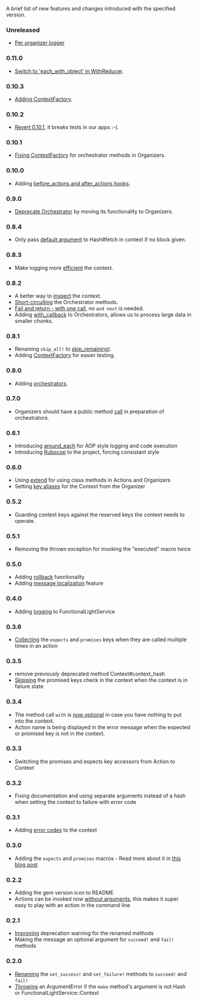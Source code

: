 A brief list of new features and changes introduced with the specified version.

### Unreleased
* [Per organizer logger](https://github.com/adomokos/light-service/pull/162)

### 0.11.0
* [Switch to 'each_with_object' in WithReducer](https://github.com/adomokos/light-service/pull/149).

### 0.10.3
* [Adding ContextFactory](https://github.com/adomokos/light-service/pull/147).

### 0.10.2
* [Revert 0.10.1](https://github.com/adomokos/light-service/pull/146), it breaks tests in our apps :-(.

### 0.10.1
* [Fixing ContextFactory](https://github.com/adomokos/light-service/pull/141) for orchestrator methods in Organizers.

### 0.10.0
* Adding [before_actions and after_actions hooks](https://github.com/adomokos/light-service/pull/144).

### 0.9.0
* [Deprecate Orchestrator](https://github.com/adomokos/light-service/pull/132) by moving its functionality to Organizers.

### 0.8.4
* Only pass [default argument](https://github.com/adomokos/light-service/pull/123) to Hash#fetch in context if no block given.

### 0.8.3
* Make logging more [efficient](https://github.com/adomokos/light-service/pull/120) the context.

### 0.8.2
* A better way to [inspect](https://github.com/adomokos/light-service/pull/110) the context.
* [Short-circuiting](https://github.com/adomokos/light-service/pull/113) the Orchestrator methods.
* [Fail and return - with one call](https://github.com/adomokos/light-service/pull/115), no `and next` is needed.
* Adding [with_callback](https://github.com/adomokos/light-service/pull/116) to Orchestrators, allows us to process large data in smaller chunks.

### 0.8.1
* Renaming `skip_all!` to [skip_remaining!](https://github.com/adomokos/light-service/pull/103).
* Adding [ContextFactory](https://github.com/adomokos/light-service/pull/107) for easier testing.

### 0.8.0
* Adding [orchestrators](https://github.com/adomokos/light-service/pull/99).

### 0.7.0
* Organizers should have a public method [call](https://github.com/adomokos/light-service/pull/98) in preparation of orchestrators.

### 0.6.1
* Introducing [around_each](https://github.com/adomokos/light-service/pull/79) for AOP style logging and code execution
* Introducing [Rubocop](https://github.com/adomokos/light-service/commit/39aa7ea39f69a16c2df66b213fb6d638796e25f2) to the project, forcing consistant style

### 0.6.0
* Using [extend](https://github.com/adomokos/light-service/pull/64) for using class methods in Actions and Organizers
* Setting [key aliases](https://github.com/adomokos/light-service/pull/69) for the Context from the Organizer

### 0.5.2
* Guarding context keys against the reserved keys the context needs to operate.

### 0.5.1
* Removing the thrown exception for invoking the "executed" macro twice

### 0.5.0
* Adding [rollback](https://github.com/adomokos/light-service#action-rollback) functionality
* Adding [message localization](https://github.com/adomokos/light-service#localizing-messages) feature

### 0.4.0
* Adding [logging](https://github.com/adomokos/light-service#logging) to FunctionalLightService

### 0.3.6
* [Collecting](https://github.com/adomokos/light-service/commit/29817de3ad589441788077368ad1d7e723286def) the `expects` and `promises` keys when they are called multiple times in an action

### 0.3.5
* remove previously deprecated method Context#context_hash
* [Skipping](https://github.com/adomokos/light-service/commit/d2bd05455a7e4f78aa448db1ea1d692f7b8b67d3) the promised keys check in the context when the context is in failure state

### 0.3.4
* The method call `with` is [now optional](https://github.com/adomokos/light-service/blob/master/spec/organizer_spec.rb#L18) in case you have nothing to put into the context.
* Action name is being displayed in the error message when the expected or promised key is not in the context.

### 0.3.3
* Switching the promises and expects key accessors from Action to Context

### 0.3.2
* Fixing documentation and using separate arguments instead of a hash when setting the context to failure with error code

### 0.3.1
* Adding [error codes](https://github.com/adomokos/light-service#error-codes) to the context

### 0.3.0
* Adding the `expects` and `promises` macros - Read more about it in [this blog post](http://www.adomokos.com/2014/05/expects-and-promises-in-lightservice.html)

### 0.2.2
* Adding the gem version icon to README
* Actions can be invoked now [without arguments](https://github.com/adomokos/light-service/commit/244d5f03b9dbf61c97c1fdb865e6587f9aea177d), this makes it super easy to play with an action in the command line

### 0.2.1
* [Improving](https://github.com/adomokos/light-service/commit/fc7043241396b4a2556e9664c13c6929f8330025) deprecation warning for the renamed methods
* Making the message an optional argument for `succeed!` and `fail!` methods

### 0.2.0
* [Renaming](https://github.com/adomokos/light-service/commit/8d40ff7d393a157a8a558f9e4e021b8731550834) the `set_success!` and `set_failure!` methods to `succeed!` and `fail!`
* [Throwing](https://github.com/adomokos/light-service/commit/5ef315b8aeeafc99e38676adad3c11df5d93b0e3) an ArgumentError if the `make` method's argument is not Hash or FunctionalLightService::Context
